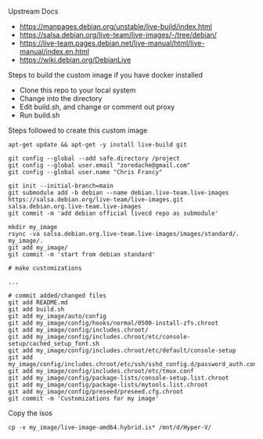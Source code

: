 Upstream Docs

- https://manpages.debian.org/unstable/live-build/index.html
- https://salsa.debian.org/live-team/live-images/-/tree/debian/
- https://live-team.pages.debian.net/live-manual/html/live-manual/index.en.html
- https://wiki.debian.org/DebianLive

Steps to build the custom image if you have docker installed

- Clone this repo to your local system
- Change into the directory
- Edit build.sh, and change or comment out proxy
- Run build.sh

Steps followed to create this custom image

    apt-get update && apt-get -y install live-build git

    git config --global --add safe.directory /project
    git config --global user.email "zoredache@gmail.com"
    git config --global user.name "Chris Francy"

    git init --initial-branch=main
    git submodule add -b debian --name debian.live-team.live-images https://salsa.debian.org/live-team/live-images.git salsa.debian.org.live-team.live-images
    git commit -m 'add debian official livecd repo as submodule'

    mkdir my_image
    rsync -va salsa.debian.org.live-team.live-images/images/standard/. my_image/.
    git add my_image/
    git commit -m 'start from debian standard'

    # make customizations

    ...

    # commit added/changed files
    git add README.md
    git add build.sh
    git add my_image/auto/config
    git add my_image/config/hooks/normal/0500-install-zfs.chroot
    git add my_image/config/includes.chroot/
    git add my_image/config/includes.chroot/etc/console-setup/cached_setup_font.sh
    git add my_image/config/includes.chroot/etc/default/console-setup
    git add my_image/config/includes.chroot/etc/ssh/sshd_config.d/password_auth.conf
    git add my_image/config/includes.chroot/etc/tmux.conf
    git add my_image/config/package-lists/console-setup.list.chroot
    git add my_image/config/package-lists/mytools.list.chroot
    git add my_image/config/preseed/preseed.cfg.chroot
    git commit -m 'Customizations for my image'

Copy the isos

    cp -v my_image/live-image-amd64.hybrid.is* /mnt/d/Hyper-V/
